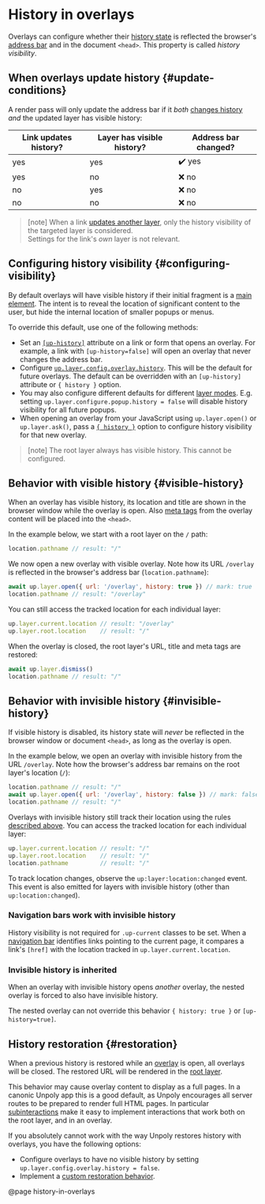 History in overlays
===================

Overlays can configure whether their [history state](/updating-history#history-state) is reflected the
browser's [address bar](https://en.wikipedia.org/wiki/Address_bar)
and in the document `<head>`. This property is called *history visibility*.


## When overlays update history {#update-conditions}

A render pass will only update the address bar if it *both* [changes history](/updating-history#when-history-is-changed) *and* the updated layer has visible history:

| Link updates history? | Layer has visible history? | Address bar changed? |
|-----------------------|----------------------------|----------------------|
| yes                   | yes                        | ✔️ yes               |
| yes                   | no                         | ❌ no                 |
| no                    | yes                        | ❌ no                 |
| no                    | no                         | ❌ no                 |

> [note]
> When a link [updates another layer](/up-follow#up-layer), only the history visibility of the targeted layer is considered.\
> Settings for the link's *own* layer is not relevant.

## Configuring history visibility {#configuring-visibility}

By default overlays will have visible history if their initial fragment is a [main element](/main).
The intent is to reveal the location of significant content to the user, but hide the internal location of smaller popups or menus. 

To override this default, use one of the following methods:

- Set an [`[up-history]`](/up-layer-new#up-history) attribute on a link or form that opens an overlay.
  For example, a link with `[up-history=false]` will open an overlay that never changes the address bar. 
- Configure [`up.layer.config.overlay.history`](/up.layer.config#config.overlay.history). This will be the default for future overlays. The default can
  be overridden with an `[up-history]` attribute or `{ history }` option.
- You may also configure different defaults for different [layer modes](/layer-terminology).
  E.g. setting `up.layer.configure.popup.history = false` will disable history visibility for all future popups.
- When opening an overlay from your JavaScript using `up.layer.open()` or `up.layer.ask()`,
  pass a [`{ history }`](/up.layer.open#options.history) option to configure history visibility for that new overlay.

> [note]
> The root layer always has visible history. This cannot be configured.


## Behavior with visible history {#visible-history}

When an overlay has visible history, its location and title are shown in the browser window while
the overlay is open. Also [meta tags](/updating-history#history-state) from the overlay content will be placed into the `<head>`.

In the example below, we start with a root layer on the `/` path:

```js
location.pathname // result: "/"
```

We now open a new overlay with visible overlay. Note how its URL `/overlay` is reflected in the browser's address bar (`location.pathname`):

```js
await up.layer.open({ url: '/overlay', history: true }) // mark: true
location.pathname // result: "/overlay"
```

You can still access the tracked location for each individual layer:

```js
up.layer.current.location // result: "/overlay"
up.layer.root.location    // result: "/"
```

When the overlay is closed, the root layer's URL, title and meta tags are restored:

```js
await up.layer.dismiss()
location.pathname // result: "/"
```

## Behavior with invisible history {#invisible-history}

If visible history is disabled, its history state will *never* be reflected in the browser window or document `<head>`,
as long as the overlay is open.

In the example below, we open an overlay with invisible history from the URL `/overlay`.
Note how the browser's address bar remains on the root layer's location (`/`):

```js
location.pathname // result: "/"
await up.layer.open({ url: '/overlay', history: false }) // mark: false
location.pathname // result: "/"
```

Overlays with invisible history still track their location using the rules [described above](#update-conditions). You can access the tracked location for each individual layer:

```js
up.layer.current.location // result: "/"
up.layer.root.location    // result: "/"
location.pathname         // result: "/"
```

To track location changes, observe the `up:layer:location:changed` event.
This event is also emitted for layers with invisible history (other than `up:location:changed`).


### Navigation bars work with invisible history

History visibility is not required for `.up-current` classes to be set.
When a [navigation bar](/up-nav) identifies links pointing to the current page,
it compares a link's `[href]` with the location tracked in `up.layer.current.location`.


### Invisible history is inherited

When an overlay with invisible history opens *another* overlay, the nested overlay is forced to
also have invisible history.

The nested overlay can not override this behavior `{ history: true }` or `[up-history=true]`.


## History restoration {#restoration}

When a previous history is restored while an [overlay](/up.layer) is open, all overlays
will be closed. The restored URL will be rendered in the [root layer](/up.layer.root).

This behavior may cause overlay content to display as a full pages. In a canonic Unpoly app this
is a good default, as Unpoly encourages all server routes to be prepared to render full HTML pages.
In particular [subinteractions](/subinteractions) make it easy to implement interactions
that work both on the root layer, and in an overlay.

If you absolutely cannot work with the way Unpoly restores history with overlays, you have the following options:

- Configure overlays to have no visible history by setting `up.layer.config.overlay.history = false`.
- Implement a [custom restoration behavior](/restoring-history#custom-restoration-behavior).



@page history-in-overlays
